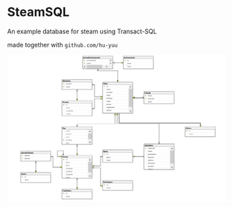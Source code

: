 # SteamSQL
An example database for steam using Transact-SQL

made together with `github.com/hu-yuu`

<img src="https://github.com/canklot/steamsql/blob/master/diagramsdb.png" alt="diagram">

